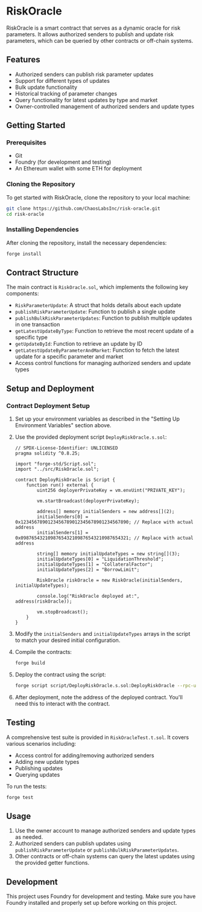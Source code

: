 # RiskOracle

RiskOracle is a smart contract that serves as a dynamic oracle for risk parameters. It allows authorized senders to publish and update risk parameters, which can be queried by other contracts or off-chain systems.

## Features

- Authorized senders can publish risk parameter updates
- Support for different types of updates
- Bulk update functionality
- Historical tracking of parameter changes
- Query functionality for latest updates by type and market
- Owner-controlled management of authorized senders and update types

## Getting Started

### Prerequisites

- Git
- Foundry (for development and testing)
- An Ethereum wallet with some ETH for deployment

### Cloning the Repository

To get started with RiskOracle, clone the repository to your local machine:

```bash
git clone https://github.com/ChaosLabsInc/risk-oracle.git
cd risk-oracle
```

### Installing Dependencies

After cloning the repository, install the necessary dependencies:

```bash
forge install
```

## Contract Structure

The main contract is `RiskOracle.sol`, which implements the following key components:

- `RiskParameterUpdate`: A struct that holds details about each update
- `publishRiskParameterUpdate`: Function to publish a single update
- `publishBulkRiskParameterUpdates`: Function to publish multiple updates in one transaction
- `getLatestUpdateByType`: Function to retrieve the most recent update of a specific type
- `getUpdateById`: Function to retrieve an update by ID
- `getLatestUpdateByParameterAndMarket`: Function to fetch the latest update for a specific parameter and market
- Access control functions for managing authorized senders and update types

## Setup and Deployment

### Contract Deployment Setup

1. Set up your environment variables as described in the "Setting Up Environment Variables" section above.

2. Use the provided deployment script `DeployRiskOracle.s.sol`:

   ```solidity
   // SPDX-License-Identifier: UNLICENSED
   pragma solidity ^0.8.25;

   import "forge-std/Script.sol";
   import "../src/RiskOracle.sol";

   contract DeployRiskOracle is Script {
       function run() external {
           uint256 deployerPrivateKey = vm.envUint("PRIVATE_KEY");

           vm.startBroadcast(deployerPrivateKey);

           address[] memory initialSenders = new address[](2);
           initialSenders[0] = 0x1234567890123456789012345678901234567890; // Replace with actual address
           initialSenders[1] = 0x0987654321098765432109876543210987654321; // Replace with actual address

           string[] memory initialUpdateTypes = new string[](3);
           initialUpdateTypes[0] = "LiquidationThreshold";
           initialUpdateTypes[1] = "CollateralFactor";
           initialUpdateTypes[2] = "BorrowLimit";

           RiskOracle riskOracle = new RiskOracle(initialSenders, initialUpdateTypes);

           console.log("RiskOracle deployed at:", address(riskOracle));

           vm.stopBroadcast();
       }
   }
   ```

3. Modify the `initialSenders` and `initialUpdateTypes` arrays in the script to match your desired initial configuration.

4. Compile the contracts:

   ```bash
   forge build
   ```

5. Deploy the contract using the script:

   ```bash
   forge script script/DeployRiskOracle.s.sol:DeployRiskOracle --rpc-url $RPC_URL --broadcast
   ```

6. After deployment, note the address of the deployed contract. You'll need this to interact with the contract.

## Testing

A comprehensive test suite is provided in `RiskOracleTest.t.sol`. It covers various scenarios including:

- Access control for adding/removing authorized senders
- Adding new update types
- Publishing updates
- Querying updates

To run the tests:

```bash
forge test
```

## Usage

1. Use the owner account to manage authorized senders and update types as needed.
2. Authorized senders can publish updates using `publishRiskParameterUpdate` or `publishBulkRiskParameterUpdates`.
3. Other contracts or off-chain systems can query the latest updates using the provided getter functions.

## Development

This project uses Foundry for development and testing. Make sure you have Foundry installed and properly set up before working on this project.
